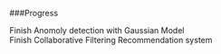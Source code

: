 ###Progress

Finish Anomoly detection with Gaussian Model  
Finish Collaborative Filtering Recommendation system